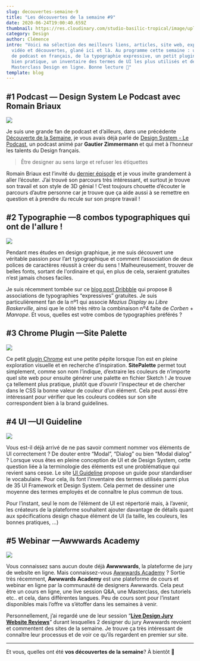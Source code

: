 ```yaml
---
slug: decouvertes-semaine-9
title: "Les découvertes de la semaine #9"
date: 2020-06-24T19:00:40.659Z
thumbnail: https://res.cloudinary.com/studio-basilic-tropical/image/upload/v1593110136/studio-basilic-tropical/009-decouvertes-semaine/decouverte-semaine-09_cover_qdxmtp.jpg
category: Design
author: Clémence
intro: "Voici ma sélection des meilleurs liens, articles, site web, expérience,
  vidéo et découvertes, glané ici et là. Au programme cette semaine : un épisode
  de podcast en français, de la typographie expressive, un petit plugin Chrome
  bien pratique, un inventaire des termes de UI les plus utilisés et des
  Masterclass Design en ligne. Bonne lecture 🍿"
template: blog
---
```

## \#1 Podcast — Design System Le Podcast avec R**omain Briaux**

![](https://res.cloudinary.com/studio-basilic-tropical/image/upload/v1593027005/studio-basilic-tropical/009-decouvertes-semaine/decouverte-semaine-09_podcast-design-system_sqzwef.png)

Je suis une grande fan de podcast et d’ailleurs, dans une précédente [Découverte de la Semaine](https://medium.com/@clemss_/les-d%C3%A9couvertes-de-la-semaine-1-4d3189fa9fac), je vous avais déjà parlé de [Design System - Le Podcast](https://podcast.ausha.co/design-system), un podcast animé par **Gautier Zimmermann** et qui met à l’honneur les talents du Design français.

> Être designer au sens large et refuser les étiquettes

Romain Briaux est l’invité du [dernier épisode](https://podcast.ausha.co/design-system/5-romain-briaux-herve-studio-e-tre-designer-au-sens-large-et-refuser-les-e-tiquettes) et je vous invite grandement à aller l’écouter. J’ai trouvé son parcours très intéressant, et surtout je trouve son travail et son style de 3D génial ! C’est toujours chouette d’écouter le parcours d’autre personne car je trouve que ça aide aussi à se remettre en question et à prendre du recule sur son propre travail !

## \#2 Typographie —**8 combos typographiques qui ont de l'allure !**

![](https://res.cloudinary.com/studio-basilic-tropical/image/upload/v1593027004/studio-basilic-tropical/009-decouvertes-semaine/decouverte-semaine-09_combos-typographie-expressives_wcsnpk.png)

Pendant mes études en design graphique, je me suis découvert une véritable passion pour l’art typographique et comment l’association de deux polices de caractères réussit à créer du sens ! Malheureusement, trouver de belles fonts, sortant de l'ordinaire et qui, en plus de cela, seraient gratuites n’est jamais choses faciles.

Je suis récemment tombée sur ce [blog post Dribbble](https://dribbble.com/stories/2020/06/10/free-font-combinations) qui propose 8 associations de typographies “expressives” gratuites. Je suis particulièrement fan de la nº1 qui associe *Mazius* *Display* au *Libre* *Baskerville*, ainsi que le côté très rétro la combinaison nº4 faite de *Corben* + *Manrope*. Et vous, quelles est votre combos de typographies préférés ?

## \#3 Chrome Plugin —**Site Palette**

![](https://res.cloudinary.com/studio-basilic-tropical/image/upload/v1593027008/studio-basilic-tropical/009-decouvertes-semaine/decouverte-semaine-09_plugin-chrome-palette-couleur-site-web_v7d3th.png)

Ce petit [plugin Chrome](https://chrome.google.com/webstore/detail/site-palette/pekhihjiehdafocefoimckjpbkegknoh?hl=en-GB) est une petite pépite lorsque l’on est en pleine exploration visuelle et en recherche d’inspiration. **SitePalette** permet tout simplement, comme son nom l’indique, d’extraire les couleurs de n’importe quel site web pour ensuite générer une palette en fichier Sketch ! Je trouve ça tellement plus pratique, plutôt que d’ouvrir l’inspecteur et de chercher dans le CSS la bonne valeur de couleur d’un élément. Cela peut aussi être intéressant pour vérifier que les couleurs codées sur son site correspondent bien à la brand guidelines.

## \#4 UI —UI Guideline

![](https://res.cloudinary.com/studio-basilic-tropical/image/upload/v1593027003/studio-basilic-tropical/009-decouvertes-semaine/decouverte-semaine-09_ui-guidelines_z74yjq.png)

Vous est-il déjà arrivé de ne pas savoir comment nommer vos éléments de UI correctement ? De douter entre “Modal”, “Dialog” ou bien “Modal dialog” ? Lorsque vous êtes en pleine conception de UI et de Design System, cette question liée à la terminologie des éléments est une problématique qui revient sans cesse. Le site [UI Guideline](https://www.uiguideline.com/) propose un guide pour standardiser le vocabulaire. Pour cela, ils font l’inventaire des termes utilisés parmi plus de 35 UI Framework et Design System. Cela permet de dessiner une moyenne des termes employés et de connaître le plus commun de tous.

Pour l’instant, seul le nom de l’élément de UI est répertorié mais, à l’avenir, les créateurs de la plateforme souhaitent ajouter davantage de détails quant aux spécifications design chaque élément de UI (la taille, les couleurs, les bonnes pratiques, …)

## \#5 Webinar —Awwwards Academy

![](https://res.cloudinary.com/studio-basilic-tropical/image/upload/v1593027009/studio-basilic-tropical/009-decouvertes-semaine/decouverte-semaine-09_awwwards-academy_r3wrz0.png)

Vous connaissez sans aucun doute déjà **Awwwwards**, la plateforme de jury de website en ligne. Mais connaissez-vous [Awwwards Academy](https://www.awwwards.com/academy/) ? Sortie très récemment, **Awwwards** **Academy** est une plateforme de cours et webinar en ligne par la communauté de designers Awwwards. Cela peut être un cours en ligne, une live session Q&A, une Masterclass, des tutoriels etc.. et cela, dans différentes langues. Peu de cours sont pour l’instant disponibles mais l’offre va s’étoffer dans les semaines à venir.

Personnellement, j’ai regardé une de leur session “**[Live Design Jury Website Reviews](https://www.awwwards.com/academy/webinar/live-design-jury-website-reviews-chiara-daan)**” durant lesquelles 2 designer du jury Awwwards revoient et commentent des sites de la semaine. Je trouve ça très intéressant de connaître leur processus et de voir ce qu’ils regardent en premier sur site.

- - -

Et vous, quelles ont été **vos découvertes de la semaine**? À bientôt 👋